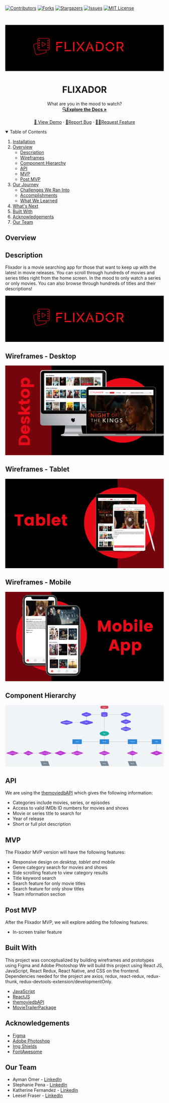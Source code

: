 ###

[![Contributors][contributors-shield]][contributors-url]
[![Forks][forks-shield]][forks-url]
[![Stargazers][stars-shield]][stars-url]
[![Issues][issues-shield]][issues-url]
[![MIT License][license-shield]][license-url]

<!-- PROJECT LOGO -->
<br />
<p align="center">
  <a href="https://github.com/stephp23/flixador-react-redux-app">
    <img src="src\imagesREADME\banner.png" alt="Logo">
  </a>

  <h1 align="center">FLIXADOR</h1>

  <p align="center">
    What are you in the mood to watch?
    <br />
    <a href="https://github.com/stephp23/flixador-react-redux-app"><strong>🔍Explore the Docs »</strong></a>
    <br />
    <br />
    <a href="">👀 View Demo</a>
    ·
    <a href="https://github.com/stephp23/flixador-react-redux-app">🐛Report Bug</a>
    ·
    <a href="https://github.com/stephp23/flixador-react-redux-app">✍🏽Request Feature</a>
  </p>
</p>

<!-- TABLE OF CONTENTS -->
<details open="open">
  <summary>Table of Contents</summary>
  <ol>
    <li>
      <a href="#installation">Installation</a>
      <li>
      <a href="#overview">Overview</a>
      <ul>
        <li><a href="#description">Description</a></li>
         <li><a href="#wireframes">Wireframes</a></li>
         <li><a href="#component-hierarchy">Component Hierarchy</a></li>
         <li><a href="#api">API</a></li>
         <li><a href="#mvp">MVP</a></li>
         <li><a href="#post-mvp">Post MVP</a></li>
      </ul>
    </li>
    <li>
      <a href="#our-journey">Our Journey</a>
      <ul>
        <li><a href="#challenges-we-ran-into">Challenges We Ran Into</a></li>
        <li><a href="#accomplishments">Accomplishments</a></li>
        <li><a href="#what-we-learned">What We Learned</a></li>
      </ul>
    </li>
    <li><a href="#whats-next">What's Next</a></li>
    <li><a href="#built-with">Built With</a></li>
    <li><a href="#acknowledgements">Acknowledgements</a></li>
    <li><a href="#our-team">Our Team</a></li>
  </ol>
</details>

<!-- ABOUT THE PROJECT -->

## Overview

## Description

Flixador is a movie searching app for those that want to keep up with the latest in movie releases. You can scroll through hundreds of movies and series titles right from the home screen. In the mood to only watch a series or only movies. You can also browse through hundreds of titles and their descriptions!

 <a href="https://github.com/stephp23/flixador-react-redux-app">
    <img src="src\imagesREADME\banner.png" alt="Logo">
  </a>

## Wireframes - Desktop

<a href="https://github.com/stephp23/flixador-react-redux-app">
    <img src="src\imagesREADME\desktop.png" alt="Logo">
  </a>
 
 ## Wireframes - Tablet

 <a href="https://github.com/stephp23/flixador-react-redux-app">
    <img src="src\imagesREADME\tablet.png" alt="Logo">
  </a>

## Wireframes - Mobile

  <a href="https://github.com/stephp23/flixador-react-redux-app">
    <img src="src\imagesREADME\mobileapp.png" alt="Logo">
  </a>

## Component Hierarchy

<a href="https://github.com/stephp23/flixador-react-redux-app">
  <img src="src/imagesREADME/componenthierarchy.png" alt="ComponentHierachy">
  </a>

## API

We are using the [themoviedbAPI](https://www.themoviedb.org/documentation/api) which gives the following information:

- Categories include movies, series, or episodes
- Access to valid IMDb ID numbers for movies and shows
- Movie or series title to search for
- Year of release
- Short or full plot description 


## MVP

The Flixador MVP version will have the following features:

- Responsive design on _desktop, tablet and mobile_
- Genre category search for movies and shows
- Side scrolling feature to view category results
- Title keyword search 
- Search feature for only movie titles
- Search feature for only show titles
- Team information section

## Post MVP

After the Flixador MVP, we will explore adding the following features:

- In-screen trailer feature


<!-- BUILT WITH -->

## Built With

This project was conceptualized by building wireframes and prototypes using Figma and Adobe Photoshop We will build this project using React JS, JavaScript, React Redux, React Native, and CSS on the frontend. Dependencies needed for the project are axios, redux, react-redux, redux-thunk, redux-devtools-extension/developmentOnly. 


- [JavaScript](https://javascript.com)
- [ReactJS](https://reactjs.org)
- [themoviedbAPI](https://www.themoviedb.org/documentation/api)
- [MovieTrailerPackage](https://www.npmjs.com/package/movie-trailer)

<!-- ACKNOWLEDGEMENTS -->

## Acknowledgements

- [Figma](https://www.figma.com/)
- [Adobe Photoshop](https://www.adobe.com/products/photoshop.html)
- [Img Shields](https://shields.io)
- [FontAwesome](https://fontawesome.com/)

<!-- CONTACT -->

## Our Team

- Ayman Omer - [LinkedIn](https://www.linkedin.com/in/ayman-omer-b2429b1ab/)
- Stephanie Pena - [LinkedIn](https://www.linkedin.com/in/stephanieapena/)
- Katherine Fernandez - [LinkedIn](https://www.linkedin.com/in/katfernandez22/)
- Leesel Fraser - [LinkedIn](https://www.linkedin.com/in/leesel/)


<!-- MARKDOWN LINKS & IMAGES -->
<!-- https://www.markdownguide.org/basic-syntax/#reference-style-links -->

[contributors-shield]: https://img.shields.io/github/contributors/stephp23/flixador-react-redux-app
[contributors-url]: https://github.com/stephp23/flixador-react-redux-app
[forks-shield]: https://img.shields.io/github/forks/stephp23/flixador-react-redux-app
[forks-url]: https://github.com/stephp23/flixador-react-redux-app
[stars-shield]: https://img.shields.io/github/stars/stephp23/flixador-react-redux-app
[stars-url]: https://github.com/stephp23/flixador-react-redux-app
[issues-shield]: https://img.shields.io/github/issues/stephp23/flixador-react-redux-app
[issues-url]: https://github.com/stephp23/flixador-react-redux-app
[license-shield]: https://img.shields.io/github/license/stephp23/flixador-react-redux-app
[license-url]: https://github.com/stephp23/flixador-react-redux-app



